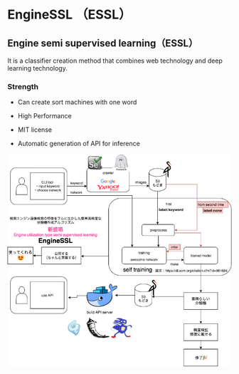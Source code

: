 # EngineSSL （ESSL）

## Engine semi supervised learning（ESSL）

It is a classifier creation method that combines web technology and deep learning technology.

### Strength

* Can create sort machines with one word

* High Performance

* MIT license

* Automatic generation of API for inference


![archtechture](./src/master_arch.png)

